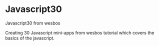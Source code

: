 # Javascript30
Javascript30 from wesbos

Creating 30 Javascript mini-apps from wesbos tutorial which covers the basics of the javascript.